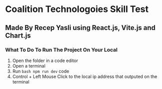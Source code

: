 # Coalition Technologoies Skill Test

## Made By Recep Yasli using React.js, Vite.js and Chart.js

### What To Do To Run The Project On Your Local

1. Open the folder in a code editor
2.  Open a terminal
3.  Run ```bash npm run dev``` code
4.  Control + Left Mouse Click to the local ip address that outputed on the terminal
